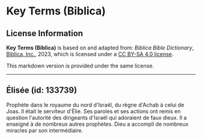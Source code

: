 # Key Terms (Biblica)

## License Information

**Key Terms (Biblica)** is based on and adapted from: _Biblica Bible Dictionary_, [Biblica, Inc.](https://www.biblica.com/), 2023, which is licensed under a [CC BY-SA 4.0 license](https://creativecommons.org/licenses/by-sa/4.0/legalcode.en).

This markdown version is provided under the same license.



--------------------------------

## Élisée (id: 133739)

Prophète dans le royaume du nord d'Israël, du règne d'Achab à celui de Joas. Il était le serviteur d'Élie. Ses paroles et ses actions ont remis en question l'autorité des dirigeants d'Israël qui adoraient de faux dieux. Il a enseigné à de nombreux autres prophètes. Dieu a accompli de nombreux miracles par son intermédiaire.


